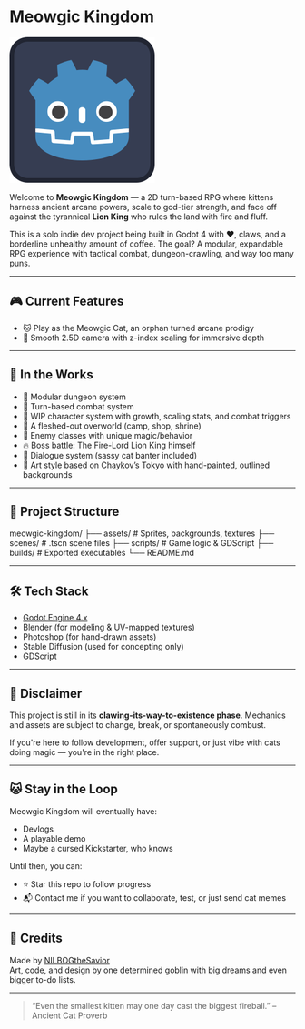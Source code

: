 # Meowgic Kingdom

![Meowgic Kingdom Icon](icon.svg)

Welcome to **Meowgic Kingdom** — a 2D turn-based RPG where kittens harness ancient arcane powers, scale to god-tier strength, and face off against the tyrannical **Lion King** who rules the land with fire and fluff.

This is a solo indie dev project being built in Godot 4 with ❤️, claws, and a borderline unhealthy amount of coffee. The goal? A modular, expandable RPG experience with tactical combat, dungeon-crawling, and way too many puns.

---

## 🎮 Current Features

- 🐱 Play as the Meowgic Cat, an orphan turned arcane prodigy
- 📸 Smooth 2.5D camera with z-index scaling for immersive depth

---

## 🔮 In the Works

- 🧱 Modular dungeon system
- 🧙 Turn-based combat system
- 🧠 WIP character system with growth, scaling stats, and combat triggers
- 🏰 A fleshed-out overworld (camp, shop, shrine)
- 🐾 Enemy classes with unique magic/behavior
- 🔥 Boss battle: The Fire-Lord Lion King himself
- 💬 Dialogue system (sassy cat banter included)
- 🎨 Art style based on Chaykov’s Tokyo with hand-painted, outlined backgrounds

---

## 📁 Project Structure

meowgic-kingdom/
├── assets/ # Sprites, backgrounds, textures
├── scenes/ # .tscn scene files
├── scripts/ # Game logic & GDScript
├── builds/ # Exported executables
└── README.md


---

## 🛠 Tech Stack

- [Godot Engine 4.x](https://godotengine.org/)
- Blender (for modeling & UV-mapped textures)
- Photoshop (for hand-drawn assets)
- Stable Diffusion (used for concepting only)
- GDScript

---

## 🚧 Disclaimer

This project is still in its **clawing-its-way-to-existence phase**. Mechanics and assets are subject to change, break, or spontaneously combust.

If you're here to follow development, offer support, or just vibe with cats doing magic — you're in the right place.

---

## 🐱 Stay in the Loop

Meowgic Kingdom will eventually have:
- Devlogs
- A playable demo
- Maybe a cursed Kickstarter, who knows

Until then, you can:
- ⭐ Star this repo to follow progress
- 📬 Contact me if you want to collaborate, test, or just send cat memes

---

## 🐾 Credits

Made by [NILBOGtheSavior](https://github.com/NILBOGtheSavior)  
Art, code, and design by one determined goblin with big dreams and even bigger to-do lists.

---

> “Even the smallest kitten may one day cast the biggest fireball.” – Ancient Cat Proverb
